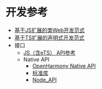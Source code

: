 # 开发参考

-   [基于JS扩展的类Web开发范式](arkui-js/Readme-CN.md)
-   [基于TS扩展的声明式开发范式](arkui-ts/Readme-CN.md)
-   接口
    -   [JS（含eTS） API参考](apis/Readme-CN.md)
    -   Native API
        -   [OpenHarmony Native API](./native-apis/Readme-CN.md)
        -   [标准库](native-lib/third_party_libc/musl.md)
        -   [Node_API](native-lib/third_party_napi/napi.md)

